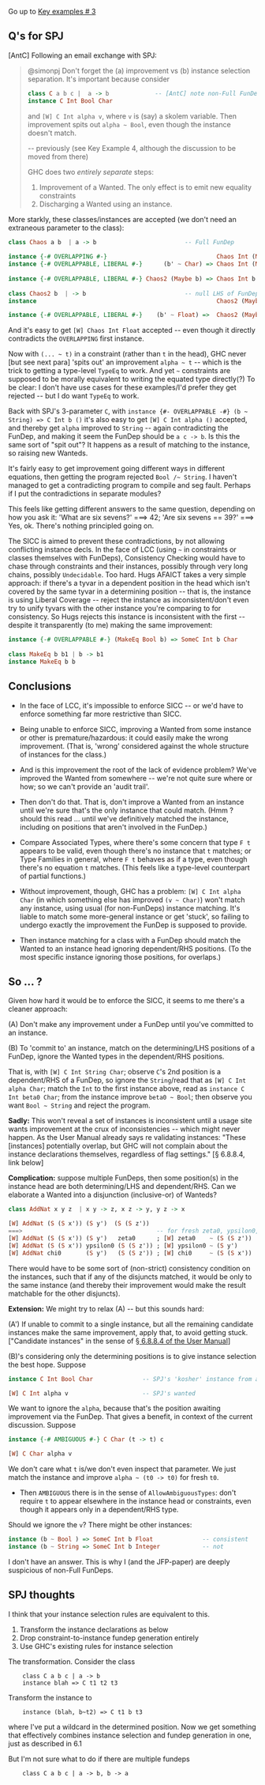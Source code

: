 Go up to [Key examples # 3](https://gitlab.haskell.org/ghc/ghc/-/wikis/Functional-dependencies-in-GHC/Key-examples#example-3-lcc-and-licc-threaten-confluence)

## Q's for SPJ

[AntC] Following an email exchange with SPJ:

<blockquote>
@simonpj Don't forget the (a) improvement vs (b) instance selection separation.  It's important because consider

```haskell
class C a b c |  a -> b             -- [AntC] note non-Full FunDep
instance C Int Bool Char
```

and `[W] C Int alpha v`, where `v` is (say) a skolem variable.   Then improvement spits out `alpha ~ Bool`, even though the instance doesn't match.

-- previously (see Key Example 4, although the discussion to be moved from there)

GHC does two *entirely separate* steps:

1. Improvement of a Wanted. The only effect is to emit new equality constraints
2. Discharging a Wanted using an instance.

</blockquote>

More starkly, these classes/instances are accepted (we don't need an extraneous parameter to the class):

```haskell
class Chaos a b  | a -> b                         -- Full FunDep
    
instance {-# OVERLAPPING #-}                               Chaos Int (Maybe Bool)
instance {-# OVERLAPPABLE, LIBERAL #-}      (b' ~ Char) => Chaos Int (Maybe b')
    
instance {-# OVERLAPPABLE, LIBERAL #-} Chaos2 (Maybe b) => Chaos Int b
    
class Chaos2 b  | -> b                            -- null LHS of FunDep
instance                                                   Chaos2 (Maybe String)

instance {-# OVERLAPPABLE, LIBERAL #-}    (b' ~ Float) =>  Chaos2 (Maybe b')

```

And it's easy to get `[W] Chaos Int Float` accepted -- even though it directly contradicts the `OVERLAPPING` first instance.

Now with `(... ~ t)` in a constraint (rather than `t` in the head), GHC never [but see next para] 'spits out' an improvement `alpha ~ t` -- which is the trick to getting a type-level `TypeEq` to work. And yet `~` constraints are supposed to be morally equivalent to writing the equated type directly(?) To be clear: I don't have use cases for these examples/I'd prefer they get rejected -- but I do want `TypeEq` to work.

Back with SPJ's 3-parameter `C`, with `instance {#- OVERLAPPABLE -#} (b ~ String) => C Int b ()` it's also easy to get `[W] C Int alpha ()` accepted, and thereby get `alpha` improved to `String` -- again contradicting the FunDep, and making it seem the FunDep should be `a c -> b`. Is this the same sort of "spit out"? It happens as a result of matching to the instance, so raising new Wanteds.

It's fairly easy to get improvement going different ways in different equations, then getting the program rejected `Bool /~ String`. I haven't managed to get a contradicting program to compile and seg fault. Perhaps if I put the contradictions in separate modules?

This feels like getting different answers to the same question, depending on how you ask it: 'What are six sevens?' ===> 42; 'Are six sevens == 39?' ===> Yes, ok. There's nothing principled going on.

The SICC is aimed to prevent these contradictions, by not allowing conflicting instance decls. In the face of LCC (using `~` in constraints or classes themselves with FunDeps), Consistency Checking would have to chase through constraints and their instances, possibly through very long chains, possibly `Undecidable`. Too hard. Hugs AFAICT takes a very simple approach: if there's a tyvar in a dependent position in the head which isn't covered by the same tyvar in a determining position -- that is, the instance is using Liberal Coverage -- reject the instance as inconsistent/don't even try to unify tyvars with the other instance you're comparing to for consistency. So Hugs rejects this instance is inconsistent with the first -- despite it transparently (to me) making the same improvement:

```haskell
instance {-# OVERLAPPABLE #-} (MakeEq Bool b) => SomeC Int b Char
   
class MakeEq b b1 | b -> b1
instance MakeEq b b
```

## Conclusions

* In the face of LCC, it's impossible to enforce SICC -- or we'd have to enforce something far more restrictive than SICC.
* Being unable to enforce SICC, improving a Wanted from some instance or other is premature/hazardous: it could easily make the wrong improvement. (That is, 'wrong' considered against the whole structure of instances for the class.)
* And is this improvement the root of the lack of evidence problem? We've improved the Wanted from somewhere -- we're not quite sure where or how; so we can't provide an 'audit trail'.
* Then don't do that. That is, don't improve a Wanted from an instance until we're sure that's the only instance that could match. (Hmm ? should this read ... until we've definitively matched the instance, including on positions that aren't involved in the FunDep.)
* Compare Associated Types, where there's some concern that type `F t` appears to be valid, even though there's no instance that `t` matches; or Type Families in general, where `F t` behaves as if a type, even though there's no equation `t` matches. (This feels like a type-level counterpart of partial functions.)


* Without improvement, though, GHC has a problem: `[W] C Int alpha Char` (in which something else has improved `(v ~ Char)`) won't match any instance, using usual (for non-FunDeps) instance matching. It's liable to match some more-general instance or get 'stuck', so failing to undergo exactly the improvement the FunDep is supposed to provide.
* Then instance matching for a class with a FunDep should match the Wanted to an instance head ignoring dependent/RHS positions. (To the most specific instance ignoring those positions, for overlaps.)

## So ... ?

Given how hard it would be to enforce the SICC, it seems to me there's a cleaner approach:

(A) Don't make any improvement under a FunDep until you've committed to an instance.

(B) To 'commit to' an instance, match on the determining/LHS positions of a FunDep, ignore the Wanted types in the dependent/RHS positions.

That is, with `[W] C Int String Char`; observe `C`'s 2nd position is a dependent/RHS of a FunDep, so ignore the `String`/read that as `[W] C Int alpha Char`; match the `Int` to the first instance above, read as `instance C Int beta0 Char`; from the instance improve `beta0 ~ Bool`; then observe you want `Bool ~ String` and reject the program.

**Sadly:** This won't reveal a set of instances is inconsistent until a usage site wants improvement at the crux of inconsistencies -- which might never happen. As the User Manual already says re validating instances: "These [instances] potentially overlap, but GHC will not complain about the instance declarations themselves, regardless of flag settings." [§ 6.8.8.4, link below]

**Complication:** suppose multiple FunDeps, then some position(s) in the instance head are both determining/LHS and dependent/RHS. Can we elaborate a Wanted into a disjunction (inclusive-or) of Wanteds? 

```haskell
class AddNat x y z  | x y -> z, x z -> y, y z -> x

[W] AddNat (S (S x')) (S y')  (S (S z'))
===>                                      -- for fresh zeta0, ypsilon0, chi0
[W] AddNat (S (S x')) (S y')   zeta0      ; [W] zeta0    ~ (S (S z'))
[W] AddNat (S (S x')) ypsilon0 (S (S z')) ; [W] ypsilon0 ~ (S y')
[W] AddNat chi0       (S y')   (S (S z')) ; [W] chi0     ~ (S (S x'))
```

There would have to be some sort of (non-strict) consistency condition on the instances, such that if any of the disjuncts matched, it would be only to the same instance (and thereby their improvement would make the result matchable for the other disjuncts).

**Extension:** We might try to relax (A) -- but this sounds hard:

(A') If unable to commit to a single instance, but all the remaining candidate instances make the same improvement, apply that, to avoid getting stuck. ["Candidate instances" in the sense of [§ 6.8.8.4 of the User Manual](https://ghc.gitlab.haskell.org/ghc/doc/users_guide/exts/instances.html)]

(B)'s considering only the determining positions is to give instance selection the best hope. Suppose

```haskell
instance C Int Bool Char              -- SPJ's 'kosher' instance from above

[W] C Int alpha v                     -- SPJ's wanted
```

We want to ignore the `alpha`, because that's the position awaiting improvement via the FunDep. That gives a benefit, in context of the current discussion. Suppose

```haskell
instance {-# AMBIGUOUS #-} C Char (t -> t) c

[W] C Char alpha v
```

We don't care what `t` is/we don't even inspect that parameter. We just match the instance and improve `alpha ~ (t0 -> t0)` for fresh `t0`.

* Then `AMBIGUOUS` there is in the sense of `AllowAmbiguousTypes`: don't require `t` to appear elsewhere in the instance head or constraints, even though it appears only in a dependent/RHS type.

Should we ignore the `v`? There might be other instances:

```haskell
instance (b ~ Bool ) => SomeC Int b Float              -- consistent
instance (b ~ String => SomeC Int b Integer            -- not
```

I don't have an answer. This is why I (and the JFP-paper) are deeply suspicious of non-Full FunDeps.

## SPJ thoughts

I think that your instance selection rules are equivalent to this.

1. Transform the instance declarations as below
2. Drop constraint-to-instance fundep generation entirely
3. Use GHC's existing rules for instance selection

The transformation.  Consider the class
```
    class C a b c | a -> b
    instance blah => C t1 t2 t3
```
Transform the instance to
```
    instance (blah, b~t2) => C t1 b t3
```
where I've put a wildcard in the determined position. Now we get something
that effectively combines instance selection and fundep generation in one,
just as described in 6.1

But I'm not sure what to do if there are multiple fundeps
```
    class C a b c | a -> b, b -> a
```
